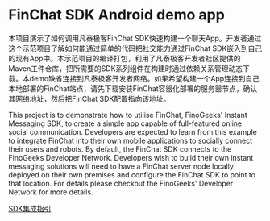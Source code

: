 # FinChat SDK Android demo app

本项目演示了如何调用凡泰极客FinChat SDK快速构建一个聊天App。开发者通过这个示范项目了解如何能通过简单的代码把社交能力通过FinChat SDK嵌入到自己的现有App中。本示范项目的编译打包，利用了凡泰极客开发者社区提供的Maven工件仓库，把所需要的SDK系列组件在构建时通过依赖关系管理动态下载。本demo缺省连接到凡泰极客开发者网络。如果希望构建一个App连接到自己本地部署的FinChat站点，请先下载安装FinChat容器化部署的服务器节点，确认其网络地址，然后把FinChat SDK配置指向该地址。

This project is to demonstrate how to utilise FinChat, FinoGeeks' Instant Messaging SDK, to create a simple app capable of full-featured online social communication. Developers are expected to learn from this example to integrate FinChat into their own mobile applications to socially connect their users and robots. By default, the FinChat SDK connects to the FinoGeeks Developer Network. Developers wish to build their own instant messaging solutions will need to have a FinChat server node locally deployed on their own premises and configure the FinChat SDK to point to that location. For details please checkout the FinoGeeks' Developer Network for more details.

[SDK集成指引](https://docs.finogeeks.club/docs/mobile/#/)
